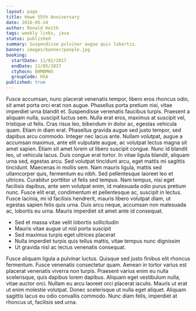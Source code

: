 ```yaml
---
layout: page
title: Howe 55th Anniversary
date: 2016-05-24
author: Ronald Keith
tags: weekly links, java
status: published
summary: Suspendisse pulvinar augue quis lobortis.
banner: images/banner/people.jpg
booking:
  startDate: 11/02/2017
  endDate: 11/05/2017
  ctyhocn: BHMBMHX
  groupCode: H5A
published: true
---
```

Fusce accumsan, nunc placerat venenatis tempor, libero eros rhoncus odio, sit amet porta orci erat non augue. Phasellus porta pretium nisi, vitae imperdiet urna blandit et. Suspendisse venenatis faucibus turpis. Praesent a aliquam nulla, suscipit luctus sem. Nulla erat eros, maximus at suscipit vel, tristique ut felis. Cras risus leo, bibendum in dolor ac, egestas vehicula quam. Etiam in diam erat. Phasellus gravida augue sed justo tempor, sed dapibus arcu commodo. Integer nec lacus ante. Nullam volutpat, augue a accumsan maximus, ante elit vulputate augue, ac volutpat lectus magna sit amet sapien. Etiam sit amet lorem ut libero suscipit congue. Nunc id blandit leo, ut vehicula lacus.
Duis congue erat tortor. In vitae ligula blandit, aliquam urna sed, egestas arcu. Sed volutpat tincidunt arcu, eget mattis mi sagittis tincidunt. Maecenas in mollis sem. Nam mauris ligula, mattis sed ullamcorper quis, fermentum eu nibh. Sed pellentesque laoreet leo et ultrices. Curabitur porttitor ut felis sed tempus. Nam tempus, nisi eget facilisis dapibus, ante sem volutpat enim, id malesuada odio purus pretium nunc. Fusce elit erat, condimentum et pellentesque ac, suscipit in lectus. Fusce lacinia, mi id facilisis hendrerit, mauris libero volutpat diam, ut egestas sapien felis quis urna. Duis arcu neque, accumsan non malesuada ac, lobortis eu urna. Mauris imperdiet sit amet ante id consequat.

* Sed et massa vitae velit lobortis sollicitudin
* Mauris vitae augue ut nisl porta suscipit
* Sed maximus turpis eget ultrices placerat
* Nulla imperdiet turpis quis tellus mattis, vitae tempus nunc dignissim
* Ut gravida nisl ac lectus venenatis consequat.

Fusce aliquam ligula a pulvinar luctus. Quisque sed justo finibus elit rhoncus fermentum. Fusce venenatis consectetur quam. Aenean in tortor varius est placerat venenatis viverra non turpis. Praesent varius enim eu nulla scelerisque, quis dapibus lorem dapibus. Aliquam eget vestibulum nulla, vitae auctor orci. Nullam eu arcu laoreet orci placerat iaculis. Mauris ut erat ut enim molestie volutpat. Donec scelerisque ut nulla eget aliquet. Aliquam sagittis lacus eu odio convallis commodo. Nunc diam felis, imperdiet at rhoncus ut, facilisis sed urna.
